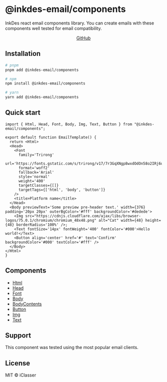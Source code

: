 # @inkdes-email/components
InkDes react email components library. You can create emails with these components well tested for email compatibility.
<br />


<div style='text-align:center'>
  <a href='https://github.com/iClasser/inkdes-email-comps'>GitHub<a>
  </hr>
</div>

## Installation

```bash
# pnpm
pnpm add @inkdes-email/components

# npm
npm install @inkdes-email/components

# yarn
yarn add @inkdes-email/components
```

## Quick start

```tsx
import { Html, Head, Font, Body, Img, Text, Button } from "@inkdes-email/components";

export default function EmailTemplate() {
  return <Html>
  <Head>
    <Font 
      family='Trirong'
      url='https://fonts.gstatic.com/s/trirong/v17/7r3GqXNgp8wxdOdOn58o2IRj6unHgw.woff2'
      format='woff2'
      fallback='Arial'
      style='normal'
      weight='400'
      targetClasses={[]}
      targetTags={['html', 'body', 'button']}
    />
    <title>Platform name</title>
  </Head>
  <Body previewText='Some preview pre-header text.' width={376} padding='20px 20px' outerBgColor='#fff' backgroundColor='#dedede'>
    <Img src="https://cdnjs.cloudflare.com/ajax/libs/browser-logos/75.0.1/chromium/chromium_48x48.png" alt="Cat" width={48} height={48} borderRadius='100%' />;
    <Text fontSize='14px' fontWeight='400' fontColor='#000'>Hello world!</Text>
    <Button align='center' href='#' text='Confirm' backgroundColor='#000' textColor='#fff' />
  </Body>
</Html>
}
```

## Components

 - <a href='https://github.com/iClasser/inkdes-email-comps/tree/canary/packages/html'>Html</a>
 - <a href='https://github.com/iClasser/inkdes-email-comps/tree/canary/packages/head'>Head</a>
 - <a href='https://github.com/iClasser/inkdes-email-comps/tree/canary/packages/font'>Font</a>
 - <a href='https://github.com/iClasser/inkdes-email-comps/tree/canary/packages/body'>Body</a>
 - <a href='https://github.com/iClasser/inkdes-email-comps/tree/canary/packages/body-contents'>BodyContents</a>
 - <a href='https://github.com/iClasser/inkdes-email-comps/tree/canary/packages/button'>Button</a>
 - <a href='https://github.com/iClasser/inkdes-email-comps/tree/canary/packages/img'>Img</a>
 - <a href='https://github.com/iClasser/inkdes-email-comps/tree/canary/packages/text'>Text</a>

## Support

This component was tested using the most popular email clients.

## License

MIT © iClasser


